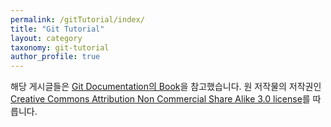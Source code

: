 ```yaml
---
permalink: /gitTutorial/index/
title: "Git Tutorial"
layout: category
taxonomy: git-tutorial
author_profile: true
---
```

해당 게시글들은 [Git Documentation의 Book](https://git-scm.com/book/ko/v2)을 참고했습니다. 원 저작물의 저작권인  [Creative Commons Attribution Non Commercial Share Alike 3.0 license](https://creativecommons.org/licenses/by-nc-sa/3.0/)를 따릅니다.

